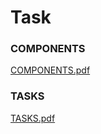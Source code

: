 # Task
### COMPONENTS
[COMPONENTS.pdf](https://github.com/heisjuanda/course-app/files/11402292/COMPONENTS.pdf)
### TASKS
[TASKS.pdf](https://github.com/heisjuanda/course-app/files/11402293/TASK.pdf)
